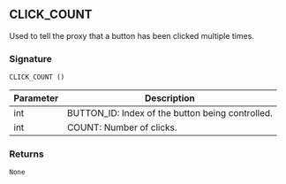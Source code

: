 ## CLICK\_COUNT

Used to tell the proxy that a button has been clicked multiple times.

### Signature

`CLICK_COUNT ()`



| Parameter | Description |
| --- | --- |
| int | BUTTON\_ID: Index of the button being controlled. |\_
| int | COUNT: Number of clicks. |


### Returns

`None`